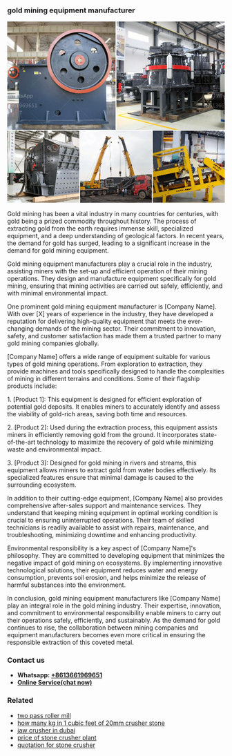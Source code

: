 <h3>gold mining equipment manufacturer</h3><img src='1704791569.jpg' alt=''><p>Gold mining has been a vital industry in many countries for centuries, with gold being a prized commodity throughout history. The process of extracting gold from the earth requires immense skill, specialized equipment, and a deep understanding of geological factors. In recent years, the demand for gold has surged, leading to a significant increase in the demand for gold mining equipment.</p><p>Gold mining equipment manufacturers play a crucial role in the industry, assisting miners with the set-up and efficient operation of their mining operations. They design and manufacture equipment specifically for gold mining, ensuring that mining activities are carried out safely, efficiently, and with minimal environmental impact.</p><p>One prominent gold mining equipment manufacturer is [Company Name]. With over [X] years of experience in the industry, they have developed a reputation for delivering high-quality equipment that meets the ever-changing demands of the mining sector. Their commitment to innovation, safety, and customer satisfaction has made them a trusted partner to many gold mining companies globally.</p><p>[Company Name] offers a wide range of equipment suitable for various types of gold mining operations. From exploration to extraction, they provide machines and tools specifically designed to handle the complexities of mining in different terrains and conditions. Some of their flagship products include:</p><p>1. [Product 1]: This equipment is designed for efficient exploration of potential gold deposits. It enables miners to accurately identify and assess the viability of gold-rich areas, saving both time and resources.</p><p>2. [Product 2]: Used during the extraction process, this equipment assists miners in efficiently removing gold from the ground. It incorporates state-of-the-art technology to maximize the recovery of gold while minimizing waste and environmental impact.</p><p>3. [Product 3]: Designed for gold mining in rivers and streams, this equipment allows miners to extract gold from water bodies effectively. Its specialized features ensure that minimal damage is caused to the surrounding ecosystem.</p><p>In addition to their cutting-edge equipment, [Company Name] also provides comprehensive after-sales support and maintenance services. They understand that keeping mining equipment in optimal working condition is crucial to ensuring uninterrupted operations. Their team of skilled technicians is readily available to assist with repairs, maintenance, and troubleshooting, minimizing downtime and enhancing productivity.</p><p>Environmental responsibility is a key aspect of [Company Name]'s philosophy. They are committed to developing equipment that minimizes the negative impact of gold mining on ecosystems. By implementing innovative technological solutions, their equipment reduces water and energy consumption, prevents soil erosion, and helps minimize the release of harmful substances into the environment.</p><p>In conclusion, gold mining equipment manufacturers like [Company Name] play an integral role in the gold mining industry. Their expertise, innovation, and commitment to environmental responsibility enable miners to carry out their operations safely, efficiently, and sustainably. As the demand for gold continues to rise, the collaboration between mining companies and equipment manufacturers becomes even more critical in ensuring the responsible extraction of this coveted metal.</p><h3>Contact us</h3><ul><li><strong>Whatsapp:&nbsp;<a href="https://wa.me/8613661969651">+8613661969651</a></strong></li><li><a href="https://swt.shibang-china.com/?git&amp;zhl&amp;gold mining equipment manufacturer"><strong>Online Service(chat now)</strong></a></li></ul><h3>Related</h3><ul><li><a href='two pass roller mill.md'>two pass roller mill</a></li><li><a href='how many kg in 1 cubic feet of 20mm crusher stone.md'>how many kg in 1 cubic feet of 20mm crusher stone</a></li><li><a href='jaw crusher in dubai.md'>jaw crusher in dubai</a></li><li><a href='price of stone crusher plant.md'>price of stone crusher plant</a></li><li><a href='quotation for stone crusher.md'>quotation for stone crusher</a></li></ul>